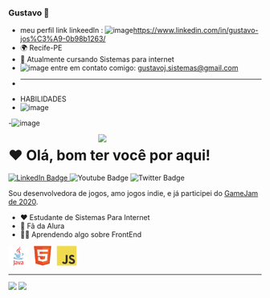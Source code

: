 ### Gustavo   👋

- meu perfil link linkeedln : ![image](https://user-images.githubusercontent.com/112762010/224693704-26f614f2-5fed-4b4b-8726-31739f27ef19.png)https://www.linkedin.com/in/gustavo-jos%C3%A9-0b98b1263/
- 🌍 Recife-PE
- 🧠 Atualmente cursando Sistemas para internet
-  ![image](https://user-images.githubusercontent.com/112762010/224694467-6e4dbbc4-b801-477e-8d25-44727295216b.png) entre em contato comigo: gustavoj.sistemas@gmail.com
-  <hr>
-  HABILIDADES
-  ![image](https://user-images.githubusercontent.com/112762010/224694967-15cd0812-78a3-4c64-9809-fafa16226b08.png)

-![image](https://user-images.githubusercontent.com/112762010/224695037-89e24cf8-f395-456f-a4d8-b6a28bd77741.png)



<img src = "banner.gif" width = "325px" align = "right">

# ❤ Olá, bom ter você por aqui!
  <div id="badges">
  <a href = "https://github.com/Gustavojl">
    <img src="https://img.shields.io/badge/LinkedIn-blue?style=for-the-badge&logo=linkedin&logoColor=white" alt="LinkedIn Badge"/>
  </a>
  <img src="https://img.shields.io/badge/YouTube-red?style=for-the-badge&logo=youtube&logoColor=white" alt="Youtube Badge"/>
  <img src="https://img.shields.io/badge/Twitter-blue?style=for-the-badge&logo=twitter&logoColor=white" alt="Twitter Badge"/>
  
</div>

Sou desenvolvedora de jogos, amo jogos indie, e já participei do [GameJam de 2020](https://github.com/risoflorais).

- ❤ Estudante de Sistemas Para Internet
- 💙 Fã da Alura
- 👩‍💻 Aprendendo algo sobre FrontEnd

<div>
  <img src="https://github.com/devicons/devicon/blob/master/icons/java/java-original-wordmark.svg" title="Java" alt="Java" width="40" height="40"/>&nbsp;
    <img src="https://github.com/devicons/devicon/blob/master/icons/html5/html5-original.svg" title="HTML5" alt="HTML" width="40" height="40"/>&nbsp;
  <img src="https://github.com/devicons/devicon/blob/master/icons/javascript/javascript-original.svg" title="JavaScript" alt="JavaScript" width="40" height="40"/>&nbsp;
  <ing src="https://user-images.githubusercontent.com/112762010/224695037-89e24cf8-f395-456f-a4d8-b6a28bd77741.png"  title="css" alt="css"width="40" height="40"/>
  </div>

---


<div align = "left">
<img height = "200em" src="https://github-readme-stats.vercel.app/api/top-langs/?username=risoflorais&show_icons=true&theme=bear&count_private=true"/>
<img height = "200em" src="https://github-readme-stats.vercel.app/api?username=risoflorais&show_icons=true&show_icons=true&theme=bear&count_private=true" />
</div>
